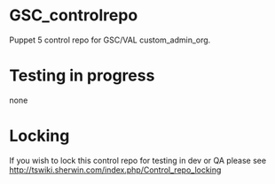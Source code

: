 # GSC_controlrepo
Puppet 5 control repo for GSC/VAL custom_admin_org.

# Testing in progress
none

# Locking
If you wish to lock this control repo for testing in dev or QA please see http://tswiki.sherwin.com/index.php/Control_repo_locking

